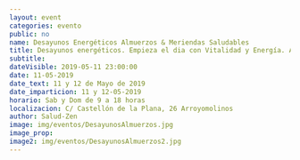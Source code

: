 ```yaml
---
layout: event
categories: evento
public: no
name: Desayunos Energéticos Almuerzos & Meriendas Saludables
title: Desayunos energéticos. Empieza el dia con Vitalidad y Energía. Almuerzos & Meriendas Saludables
subtitle:
dateVisible: 2019-05-11 23:00:00
date: 11-05-2019
date_text: 11 y 12 de Mayo de 2019
date_imparticion: 11 y 12-05-2019
horario: Sab y Dom de 9 a 18 horas
localizacion: C/ Castellón de la Plana, 26 Arroyomolinos
author: Salud-Zen
image: img/eventos/DesayunosAlmuerzos.jpg
image_prop:
image2: img/eventos/DesayunosAlmuerzos2.jpg
---
```

